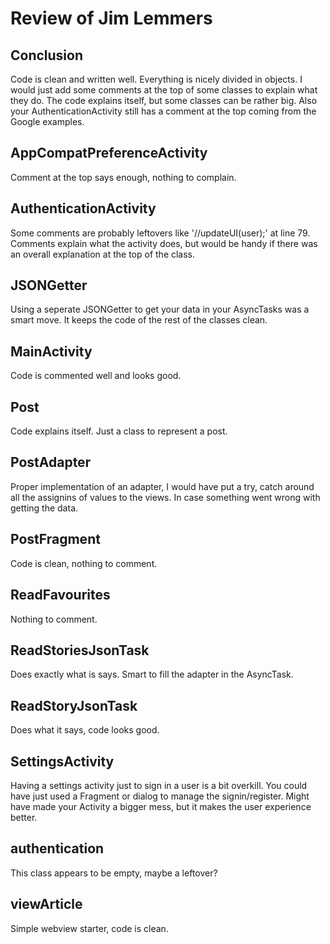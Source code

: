# Review of Jim Lemmers

## Conclusion

Code is clean and written well. Everything is nicely divided in objects. I would just add some comments at the top of some classes 
to explain what they do. The code explains itself, but some classes can be rather big. Also your AuthenticationActivity still has a
comment at the top coming from the Google examples.

## AppCompatPreferenceActivity

Comment at the top says enough, nothing to complain.

## AuthenticationActivity

Some comments are probably leftovers like '//updateUI(user);' at line 79. Comments explain what the activity does, 
but would be handy if there was an overall explanation at the top of the class.

## JSONGetter

Using a seperate JSONGetter to get your data in your AsyncTasks was a smart move. It keeps the code of the rest of the classes
clean.

## MainActivity

Code is commented well and looks good.

## Post

Code explains itself. Just a class to represent a post.

## PostAdapter

Proper implementation of an adapter, I would have put a try, catch around all the assignins of values to the views. In case something went wrong with getting the data.

## PostFragment

Code is clean, nothing to comment.

## ReadFavourites

Nothing to comment.

## ReadStoriesJsonTask

Does exactly what is says. Smart to fill the adapter in the AsyncTask.

## ReadStoryJsonTask

Does what it says, code looks good.

## SettingsActivity

Having a settings activity just to sign in a user is a bit overkill. You could have just used a Fragment or dialog to 
manage the signin/register. Might have made your Activity a bigger mess, but it makes the user experience better.

## authentication

This class appears to be empty, maybe a leftover?

## viewArticle

Simple webview starter, code is clean.
